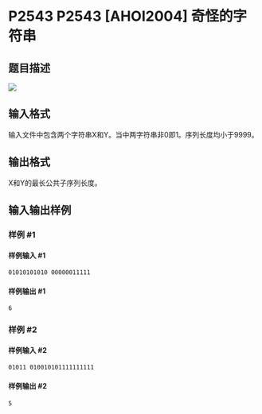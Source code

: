 # P2543 P2543 [AHOI2004] 奇怪的字符串

## 题目描述

![](https://cdn.luogu.com.cn/upload/pic/1654.png)


## 输入格式

输入文件中包含两个字符串X和Y。当中两字符串非0即1。序列长度均小于9999。


## 输出格式

X和Y的最长公共子序列长度。


## 输入输出样例

### 样例 #1

#### 样例输入 #1

```
01010101010 00000011111
```

#### 样例输出 #1

```
6
```

### 样例 #2

#### 样例输入 #2

```
01011 010010101111111111
```

#### 样例输出 #2

```
5
```
